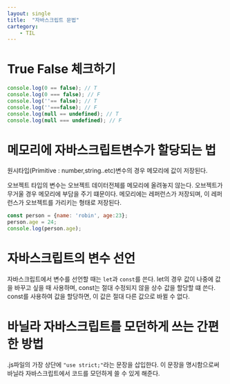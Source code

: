 ```yaml
---
layout: single
title:  "자바스크립트 문법"
cartegory: 
    - TIL
---
```


# True False 체크하기
```javascript
console.log(0 == false); // T
console.log(0 === false); // F
console.log(''== false); // T
console.log(''===false); // F
console.log(null == undefined); // T
console.log(null === undefined); // F
```

# 메모리에 자바스크립트변수가 할당되는 법
원시타입(Primitive : number,string..etc)변수의 경우 메모리에 값이 저장된다.

오브젝트 타입의 변수는 오브젝트 데이터전체를 메모리에 올려놓지 않는다. 오브젝트가 무거울 경우 메모리에 부담을 주기 떄문이다. 메모리에는 레퍼런스가 저장되며, 이 레퍼런스가 오브젝트를 가리키는 형태로 저장된다.

```javascript
const person = {name: 'robin', age:23};
person.age = 24;
console.log(person.age);
```

# 자바스크립트의 변수 선언
자바스크립트에서 변수를 선언할 때는 `let`과 `const`를 쓴다.
let의 경우 값이 나중에 값을 바꾸고 싶을 때 사용하며, const는 절대 수정되지 않을 상수 값을 할당할 떄 쓴다. const를 사용하여 값을 할당하면, 이 값은 절대 다른 값으로 바뀔 수 없다.

# 바닐라 자바스크립트를 모던하게 쓰는 간편한 방법
.js파일의 가장 상단에 ` "use strict;" `라는 문장을 삽입한다. 이 문장을 명시함으로써 바닐라 자바스크립트에서 코드를 모던하게 쓸 수 있게 해준다.
